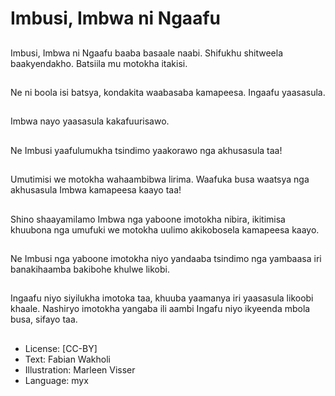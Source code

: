 # Imbusi, Imbwa ni Ngaafu

##
Imbusi, Imbwa ni
Ngaafu baaba basaale
naabi.
Shifukhu shitweela
baakyendakho.
Batsiila mu motokha
itakisi.

##
Ne ni boola isi batsya,
kondakita waabasaba
kamapeesa. Ingaafu
yaasasula.

##
Imbwa nayo yaasasula
kakafuurisawo.

##
Ne Imbusi
yaafulumukha tsindimo
yaakorawo nga
akhusasula taa!

##
Umutimisi we motokha
wahaambibwa lirima.
Waafuka busa waatsya
nga akhusasula Imbwa
kamapeesa kaayo taa!

##
Shino shaayamilamo
Imbwa nga yaboone
imotokha nibira,
ikitimisa khuubona nga
umufuki we motokha
uulimo akikobosela
kamapeesa kaayo.

##
Ne Imbusi nga yaboone
imotokha niyo
yandaaba tsindimo nga
yambaasa iri
banakihaamba
bakibohe khulwe likobi.

##
Ingaafu niyo siyilukha
imotoka taa, khuuba
yaamanya iri yaasasula
likoobi khaale.
Nashiryo imotokha
yangaba ili aambi
Ingafu niyo ikyeenda
mbola busa, sifayo taa.

##
* License: [CC-BY]
* Text: Fabian Wakholi
* Illustration: Marleen Visser
* Language: myx

